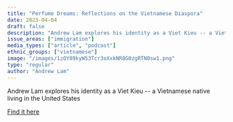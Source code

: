```yaml
---
title: "Perfume Dreams: Reflections on the Vietnamese Diaspora"
date: 2023-04-04
draft: false
description: "Andrew Lam explores his identity as a Viet Kieu -- a Vietnamese native living in the United States"
issue_areas: ["immigration"]
media_types: ["article", "podcast"]
ethnic_groups: ["vietnamese"]
image: "/images/1zOY89kyW53Tcr3oXxkNR8G0zgRTN0sw1.png"
type: "regular"
author: "Andrew Lam"
---
```


Andrew Lam explores his identity as a Viet Kieu -- a Vietnamese native living in the United States

[Find it here](https://www.npr.org/2006/06/30/5523004/a-viet-kieu-shares-his-perfume-dreams)

